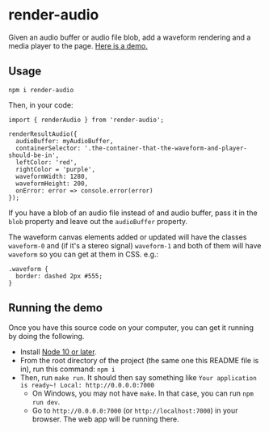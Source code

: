 # render-audio

Given an audio buffer or audio file blob, add a waveform rendering and a media player to the page. [Here is a demo.](https://jimkang.com/render-audio)

## Usage

    npm i render-audio

Then, in your code:

    import { renderAudio } from 'render-audio';

    renderResultAudio({
      audioBuffer: myAudioBuffer,
      containerSelector: '.the-container-that-the-waveform-and-player-should-be-in',
      leftColor: 'red',
      rightColor = 'purple',
      waveformWidth: 1280,
      waveformHeight: 200,
      onError: error => console.error(error)
    });

If you have a blob of an audio file instead of and audio buffer, pass it in the `blob` property and leave out the `audioBuffer` property.

The waveform canvas elements added or updated will have the classes `waveform-0` and (if it's a stereo signal) `waveform-1` and both of them will have `waveform` so you can get at them in CSS. e.g.:

    .waveform {
      border: dashed 2px #555;
    }

## Running the demo

Once you have this source code on your computer, you can get it running by doing the following.

- Install [Node 10 or later](https://nodejs.org/).
- From the root directory of the project (the same one this README file is in), run this command: `npm i`
- Then, run `make run`. It should then say something like `Your application is ready~! Local: http://0.0.0.0:7000`
  - On Windows, you may not have `make`. In that case, you can run `npm run dev`.
  - Go to `http://0.0.0.0:7000` (or `http://localhost:7000`) in your browser. The web app will be running there.
